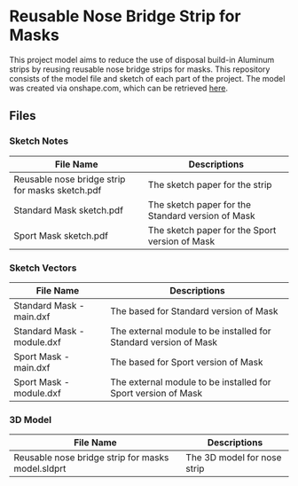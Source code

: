 # Reusable Nose Bridge Strip for Masks

This project model aims to reduce the use of disposal build-in Aluminum strips by reusing reusable nose bridge strips for masks. This repository consists of the model file and sketch of each part of the project. The model was created via onshape.com, which can be retrieved [here](https://cad.onshape.com/documents/1a51677563984dd45aa501aa/w/237dab4e3a8aa2b6d09af67f/e/557ac6ff7452f7f73a4ed8db?renderMode=0&uiState=62c317360aef810d76f96538).


## Files

### Sketch Notes

|File Name|Descriptions|
|------------------------------------|--|
|Reusable nose bridge strip for masks sketch.pdf|The sketch paper for the strip|
|Standard Mask sketch.pdf|The sketch paper for the Standard version of Mask|
|Sport Mask sketch.pdf|The sketch paper for the Sport version of Mask|

### Sketch Vectors

|File Name|Descriptions|
|------------------------------------|--|
|Standard Mask - main.dxf|The based for Standard version of Mask|
|Standard Mask - module.dxf|The external module to be installed for Standard version of Mask|
|Sport Mask - main.dxf|The based for Sport version of Mask|
|Sport Mask - module.dxf|The external module to be installed for Sport version of Mask|


### 3D Model

|File Name|Descriptions|
|------------------------------------|--|
|Reusable nose bridge strip for masks model.sldprt|The 3D model for nose strip|
